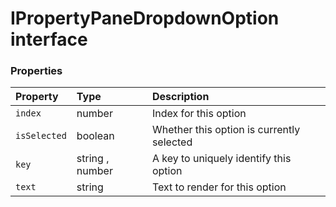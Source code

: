 # IPropertyPaneDropdownOption interface










### Properties

| Property	   | Type	| Description|
|:-------------|:-------|:-----------|
|`index`      | number | Index for this option |
|`isSelected`      | boolean | Whether this option is currently selected |
|`key`      | string , number | A key to uniquely identify this option |
|`text`      | string | Text to render for this option |




